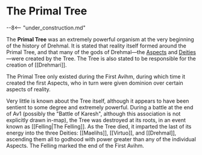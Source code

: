 # The Primal Tree

--8<-- "under_construction.md"

The **Primal Tree** was an extremely powerful organism at the very beginning of the history of Drehmal. It is stated that reality itself formed around the Primal Tree, and that many of the gods of Drehmal—the [Aspects](/Lore/Higher_Beings/Aspects/) and [Deities](/Lore/Higher_Beings/Deities/)—were created by the Tree. The Tree is also stated to be responsible for the creation of [[Drehmari]].

The Primal Tree only existed during the First Avihm, during which time it created the first Aspects, who in turn were given dominion over certain aspects of reality.

Very little is known about the Tree itself, although it appears to have been sentient to some degree and extremely powerful. During a battle at the end of Av1 (possibly the "Battle of Karesh", although this association is not explicitly drawn in-map), the Tree was destroyed at its roots, in an event known as [[Felling|The Felling]]. As the Tree died, it imparted the last of its energy into the three Deities: [[Maelihs]], [[Virtuo]], and [[Drehmal]], ascending them all to godhood with power greater than any of the individual Aspects. The Felling marked the end of the First Avihm.
